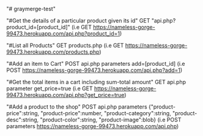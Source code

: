 "# graymerge-test" 

"#Get the details of a particular product given its id"
GET "api.php?product_id=[product_id]"
(i.e GET https://nameless-gorge-99473.herokuapp.com/api.php?product_id=1)


"#List all Products"
GET products.php
(i.e GET https://nameless-gorge-99473.herokuapp.com/products.php)


"#Add an item to Cart"
POST api.php parameters add=[product_id]
(i.e POST https://nameless-gorge-99473.herokuapp.com/api.php?add=1)


"#Get the total items in a cart including sum-total amount"
GET api.php parameter get_price=true
 (i.e GET https://nameless-gorge-99473.herokuapp.com/api.php?get_price=true)


"#Add a product to the shop"
POST api.php parameters {"product-price":string, "product-price":number, "product-category":string, "product-desc":string, "product-color":string, "product-image":blob}
(i.e POST parameters https://nameless-gorge-99473.herokuapp.com/api.php)
